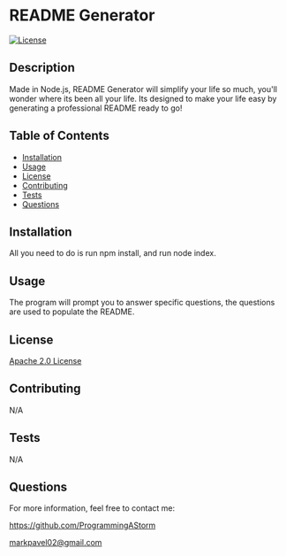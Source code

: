 # README Generator

[![License](https://img.shields.io/badge/License-Apache_2.0-blue.svg)](https://opensource.org/licenses/Apache-2.0)

## Description

Made in Node.js, README Generator will simplify your life so much, you'll wonder where its been all your life. Its designed to make your life easy by generating a professional README ready to go!

## Table of Contents

- [Installation](#installation)
- [Usage](#usage)
- [License](#license)
- [Contributing](#contributing)
- [Tests](#tests)
- [Questions](#questions)

## Installation

All you need to do is run npm install, and run node index.

## Usage

The program will prompt you to answer specific questions, the questions are used to populate the README.

## License

[Apache 2.0 License](https://opensource.org/licenses/Apache-2.0)
      
## Contributing

N/A

## Tests

N/A

## Questions

For more information, feel free to contact me:

https://github.com/ProgrammingAStorm

markpavel02@gmail.com
